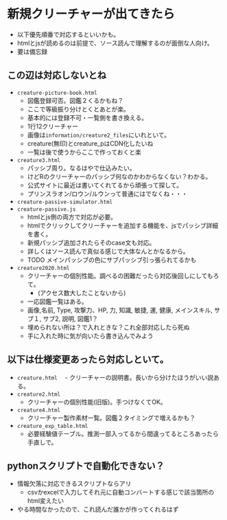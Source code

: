 # 新規クリーチャーが出てきたら

* 以下優先順番で対応するといいかも。
* htmlとjsが読めるのは前提で、ソース読んで理解するのが面倒な人向け。
* 要は備忘録

## この辺は対応しないとね
- `creature-picture-book.html`
  - 図鑑登録可否。図鑑２くるかもね？
  - ここで等級振り分けとくとあとが楽。
  - 基本的には登録不可・一覧側を書き換える。
  - 1行12クリーチャー
  - 画像は`information/creature2_files`にいれといて。
  - creature(無印)とcreature_pはCDN化したいね
  - 一覧は後で使うからここで作っておくと楽
- `creature3.html`
  - パッシブ周り。なるはやで仕込みたい。
  - けどRのクリーチャーのパッシブ何なのかわからなくない？わかる。
  - 公式サイトに最近は書いてくれてるから頑張って探して。
  - プリンスラオン/ロウン/ルウンって普通にはでなくね・・・
- `creature-passive-simulator.html`
- `creature-passive.js`
  - htmlとjs側の両方で対応が必要。
  - htmlでクリックしてクリーチャーを追加する機能を、jsでパッシブ詳細を書く。
  - 新規パッシブ追加されたらそのcase文も対応。
  - 詳しくはソース読んで真似る感じで大体なんとかなるから。
  - TODO メインパッシブの色にサブパッシブ引っ張られてるかも
- `creature2020.html`
  - クリーチャーの個別性能。調べるの困難だったら対応後回しにしてもろて。
    - (アクセス数大したことないから)
  - 一応図鑑一覧はある。
  - 画像,名前, Type, 攻撃力、HP, 力, 知識, 敏捷, 運, 健康, メインスキル, サブ１, サブ2, 説明, 図鑑1？
  - 埋められない所は？で入れときな？これ全部対応したら死ぬ
  - 手に入れた時に気が向いたら書き込んでみよう


## 以下は仕様変更あったら対応しといて。
- `creature.html`
　- クリーチャーの説明書。長いから分けたほうがいい説ある。
- `creature2.html`
  - クリーチャーの個別性能(旧版)。手つけなくてOK。
- `creature4.html`
  - クリーチャー製作素材一覧。図鑑２タイミングで増えるかも？
- `creature_exp_table.html`
  - 必要経験値テーブル。推測一部入ってるから間違ってるところあったら手直しで。


## pythonスクリプトで自動化できない？
- 情報欠落に対応できるスクリプトならアリ
  - csvかexcelで入力してそれ元に自動コンバートする感じで該当箇所のhtml変えたい
- やる時間なかったので、これ読んだ誰かが作ってくれるはず


